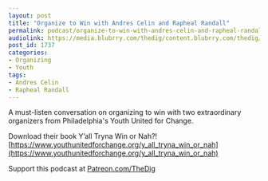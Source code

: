 ```yaml
---
layout: post
title: "Organize to Win with Andres Celin and Rapheal Randall"
permalink: podcast/organize-to-win-with-andres-celin-and-rapheal-randall
audiolink: https://media.blubrry.com/thedig/content.blubrry.com/thedig/The_Dig-EP_268-YUC.mp3
post_id: 1737
categories: 
- Organizing
- Youth
tags: 
- Andres Celin
- Rapheal Randall
---
```


A must-listen conversation on organizing to win with two extraordinary organizers from Philadelphia's Youth United for Change.

Download their book Y’all Tryna Win or Nah?! 
[https://www.youthunitedforchange.org/y_all_tryna_win_or_nah](https://www.youthunitedforchange.org/y_all_tryna_win_or_nah)

Support this podcast at 
[Patreon.com/TheDig](http://Patreon.com/TheDig)
